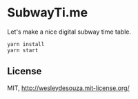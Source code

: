 # SubwayTi.me

Let's make a nice digital subway time table.

```
yarn install
yarn start
```

## License

MIT, http://wesleydesouza.mit-license.org/
